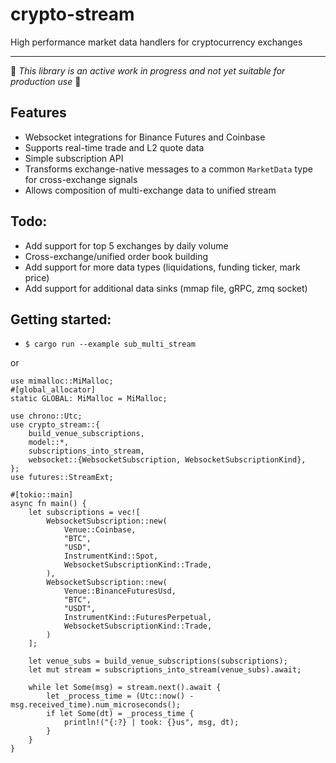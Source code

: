 # crypto-stream
High performance market data handlers for cryptocurrency exchanges

---

:construction: *This library is an active work in progress and not yet suitable for production use* :construction:

## Features
* Websocket integrations for Binance Futures and Coinbase
* Supports real-time trade and L2 quote data
* Simple subscription API
* Transforms exchange-native messages to a common `MarketData` type for cross-exchange signals
* Allows composition of multi-exchange data to unified stream


## Todo:
* Add support for top 5 exchanges by daily volume
* Cross-exchange/unified order book building
* Add support for more data types (liquidations, funding ticker, mark price)
* Add support for additional data sinks (mmap file, gRPC, zmq socket)


## Getting started:
* `$ cargo run --example sub_multi_stream`

or 

```rust, no_run
use mimalloc::MiMalloc;
#[global_allocator]
static GLOBAL: MiMalloc = MiMalloc;

use chrono::Utc;
use crypto_stream::{
    build_venue_subscriptions,
    model::*,
    subscriptions_into_stream,
    websocket::{WebsocketSubscription, WebsocketSubscriptionKind},
};
use futures::StreamExt;

#[tokio::main]
async fn main() {
    let subscriptions = vec![
        WebsocketSubscription::new(
            Venue::Coinbase,
            "BTC",
            "USD",
            InstrumentKind::Spot,
            WebsocketSubscriptionKind::Trade,
        ),
        WebsocketSubscription::new(
            Venue::BinanceFuturesUsd,
            "BTC",
            "USDT",
            InstrumentKind::FuturesPerpetual,
            WebsocketSubscriptionKind::Trade,
        )
    ];

    let venue_subs = build_venue_subscriptions(subscriptions);
    let mut stream = subscriptions_into_stream(venue_subs).await;

    while let Some(msg) = stream.next().await {
        let _process_time = (Utc::now() - msg.received_time).num_microseconds();
        if let Some(dt) = _process_time {
            println!("{:?} | took: {}us", msg, dt);
        }
    }
}
```